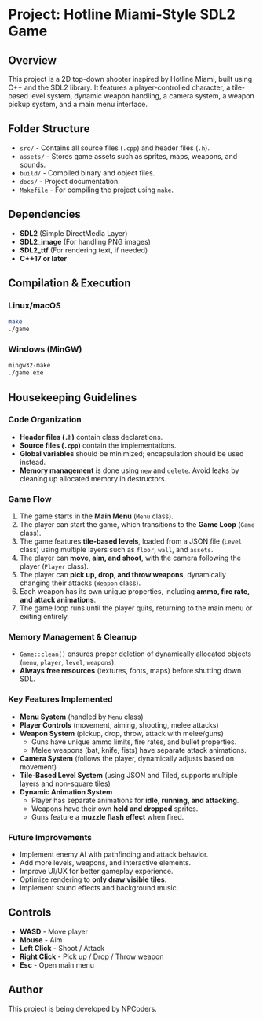 # Project: Hotline Miami-Style SDL2 Game

## Overview

This project is a 2D top-down shooter inspired by Hotline Miami, built using C++ and the SDL2 library. It features a player-controlled character, a tile-based level system, dynamic weapon handling, a camera system, a weapon pickup system, and a main menu interface.

## Folder Structure

- `src/` - Contains all source files (`.cpp`) and header files (`.h`).
- `assets/` - Stores game assets such as sprites, maps, weapons, and sounds.
- `build/` - Compiled binary and object files.
- `docs/` - Project documentation.
- `Makefile` - For compiling the project using `make`.

## Dependencies

- **SDL2** (Simple DirectMedia Layer)
- **SDL2\_image** (For handling PNG images)
- **SDL2\_ttf** (For rendering text, if needed)
- **C++17 or later**

## Compilation & Execution

### Linux/macOS

```sh
make
./game
```

### Windows (MinGW)

```sh
mingw32-make
./game.exe
```

## Housekeeping Guidelines

### Code Organization

- **Header files (`.h`)** contain class declarations.
- **Source files (`.cpp`)** contain the implementations.
- **Global variables** should be minimized; encapsulation should be used instead.
- **Memory management** is done using `new` and `delete`. Avoid leaks by cleaning up allocated memory in destructors.

### Game Flow

1. The game starts in the **Main Menu** (`Menu` class).
2. The player can start the game, which transitions to the **Game Loop** (`Game` class).
3. The game features **tile-based levels**, loaded from a JSON file (`Level` class) using multiple layers such as `floor`, `wall`, and `assets`.
4. The player can **move, aim, and shoot**, with the camera following the player (`Player` class).
5. The player can **pick up, drop, and throw weapons**, dynamically changing their attacks (`Weapon` class).
6. Each weapon has its own unique properties, including **ammo, fire rate, and attack animations**.
7. The game loop runs until the player quits, returning to the main menu or exiting entirely.

### Memory Management & Cleanup

- `Game::clean()` ensures proper deletion of dynamically allocated objects (`menu`, `player`, `level`, `weapons`).
- **Always free resources** (textures, fonts, maps) before shutting down SDL.

### Key Features Implemented

- **Menu System** (handled by `Menu` class)
- **Player Controls** (movement, aiming, shooting, melee attacks)
- **Weapon System** (pickup, drop, throw, attack with melee/guns)
  - Guns have unique ammo limits, fire rates, and bullet properties.
  - Melee weapons (bat, knife, fists) have separate attack animations.
- **Camera System** (follows the player, dynamically adjusts based on movement)
- **Tile-Based Level System** (using JSON and Tiled, supports multiple layers and non-square tiles)
- **Dynamic Animation System**
  - Player has separate animations for **idle, running, and attacking**.
  - Weapons have their own **held and dropped** sprites.
  - Guns feature a **muzzle flash effect** when fired.

### Future Improvements

- Implement enemy AI with pathfinding and attack behavior.
- Add more levels, weapons, and interactive elements.
- Improve UI/UX for better gameplay experience.
- Optimize rendering to **only draw visible tiles**.
- Implement sound effects and background music.

## Controls

- **WASD** - Move player
- **Mouse** - Aim
- **Left Click** - Shoot / Attack
- **Right Click** - Pick up / Drop / Throw weapon
- **Esc** - Open main menu

## Author

This project is being developed by NPCoders.
